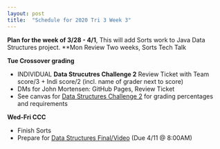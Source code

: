 ```yaml
---
layout: post
title:  "Schedule for 2020 Tri 3 Week 3"
---
```


**Plan for the week of 3/28 - 4/1**, This will add Sorts work to Java Data Structures project.
**Mon Review Two weeks, Sorts Tech Talk

**Tue Crossover grading**
* INDIVIDUAL **Data Strucutres Challenge 2** Review Ticket with Team score/3 + Indi score/2 (incl. name of grader next to score)
* DMs for John Mortensen: GitHub Pages, Review Ticket
* See canvas for [Data Structures Challenge 2](https://poway.instructure.com/courses/112339/assignments/2063677) for grading percentages and requirements 

**Wed-Fri CCC**
* Finish Sorts
* Prepare for [Data Structures Final/Video](https://poway.instructure.com/courses/112339/assignments/2077455) (Due 4/11 @ 8:00AM)
